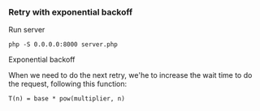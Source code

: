 ### Retry with exponential backoff

Run server
```
php -S 0.0.0.0:8000 server.php
```

Exponential backoff 

When we need to do the next retry, we'he to increase the wait time to do the request, following this function: 

```
T(n) = base * pow(multiplier, n)
```
